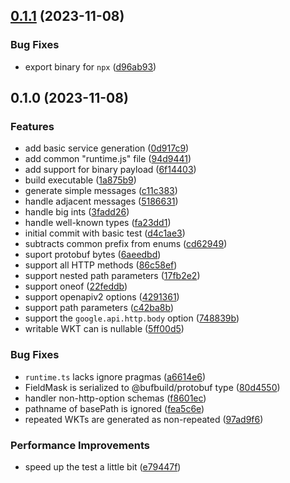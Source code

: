 

## [0.1.1](https://github.com/czabaj/protoc-gen-grpc-gateway-es/compare/v0.1.0...v0.1.1) (2023-11-08)


### Bug Fixes

* export binary for `npx` ([d96ab93](https://github.com/czabaj/protoc-gen-grpc-gateway-es/commit/d96ab930caa21e91f211de96c80626c296420c8b))

## 0.1.0 (2023-11-08)


### Features

* add basic service generation ([0d917c9](https://github.com/czabaj/protoc-gen-grpc-gateway-es/commit/0d917c901982cf985ecaeea27277a5a2fefb1fe4))
* add common "runtime.js" file ([94d9441](https://github.com/czabaj/protoc-gen-grpc-gateway-es/commit/94d94412b33eeb11f01fa60db63b09d3edaabd53))
* add support for binary payload ([6f14403](https://github.com/czabaj/protoc-gen-grpc-gateway-es/commit/6f1440390d38e260669bf7cb80fe0b4c0c5ab44e))
* build executable ([1a875b9](https://github.com/czabaj/protoc-gen-grpc-gateway-es/commit/1a875b9dde6299f1a6d978b2e7acea8943186867))
* generate simple messages ([c11c383](https://github.com/czabaj/protoc-gen-grpc-gateway-es/commit/c11c383110bc935e8132394e2d783935fedfaf2e))
* handle adjacent messages ([5186631](https://github.com/czabaj/protoc-gen-grpc-gateway-es/commit/518663106bdf8cb2f82a02d473b272d73c2a1a18))
* handle big ints ([3fadd26](https://github.com/czabaj/protoc-gen-grpc-gateway-es/commit/3fadd26982e65fdc894f8dd25e2c0746c5b44a64))
* handle well-known types ([fa23dd1](https://github.com/czabaj/protoc-gen-grpc-gateway-es/commit/fa23dd1583d651b42a573b276da12bfcab44af2e))
* initial commit with basic test ([d4c1ae3](https://github.com/czabaj/protoc-gen-grpc-gateway-es/commit/d4c1ae3289ea817a854802969bc02a6bce6ba93a))
* subtracts common prefix from enums ([cd62949](https://github.com/czabaj/protoc-gen-grpc-gateway-es/commit/cd6294928b1e674b32a5ef98a57a98086157dd54))
* suport protobuf bytes ([6aeedbd](https://github.com/czabaj/protoc-gen-grpc-gateway-es/commit/6aeedbd6fa3382db9b8f644497d7e0d04ed6b5b1))
* support all HTTP methods ([86c58ef](https://github.com/czabaj/protoc-gen-grpc-gateway-es/commit/86c58ef60b78660cf0430532b3812b62cb380e2e))
* support nested path parameters ([17fb2e2](https://github.com/czabaj/protoc-gen-grpc-gateway-es/commit/17fb2e2a63adc7351f8eedc9dfa561a98c672c31))
* support oneof ([22feddb](https://github.com/czabaj/protoc-gen-grpc-gateway-es/commit/22feddbfe91c08bce2be4e6847aafa4ed0e77997))
* support openapiv2 options ([4291361](https://github.com/czabaj/protoc-gen-grpc-gateway-es/commit/42913615cb2d2d607939c73cf23ed24f30b9b6bd))
* support path parameters ([c42ba8b](https://github.com/czabaj/protoc-gen-grpc-gateway-es/commit/c42ba8b976bc2a56a3a68ee01381e0bac9ff1c83))
* support the `google.api.http.body` option ([748839b](https://github.com/czabaj/protoc-gen-grpc-gateway-es/commit/748839b5ecef1dbef8dc82b6494693b6f8be3312))
* writable WKT can is nullable ([5ff00d5](https://github.com/czabaj/protoc-gen-grpc-gateway-es/commit/5ff00d5e5a88a586fdff3db1216d05d8e6de7a8f))


### Bug Fixes

* `runtime.ts` lacks ignore pragmas ([a6614e6](https://github.com/czabaj/protoc-gen-grpc-gateway-es/commit/a6614e6c92474557017f900e48b60d53678e7a02))
* FieldMask is serialized to @bufbuild/protobuf type ([80d4550](https://github.com/czabaj/protoc-gen-grpc-gateway-es/commit/80d4550f35b2cf3c8962a71fa8091f98c7589aae))
* handler non-http-option schemas ([f8601ec](https://github.com/czabaj/protoc-gen-grpc-gateway-es/commit/f8601ecee479e704d37530ff92b4e89dbb03f702))
* pathname of basePath is ignored ([fea5c6e](https://github.com/czabaj/protoc-gen-grpc-gateway-es/commit/fea5c6ed1a03d5c45962b0e97479596ed6dfe1ac))
* repeated WKTs are generated as non-repeated ([97ad9f6](https://github.com/czabaj/protoc-gen-grpc-gateway-es/commit/97ad9f6c8b7b720d15fc32234cbacf4d40d54271))


### Performance Improvements

* speed up the test a little bit ([e79447f](https://github.com/czabaj/protoc-gen-grpc-gateway-es/commit/e79447f64563ede84e90c117d6380f3e107020d8))